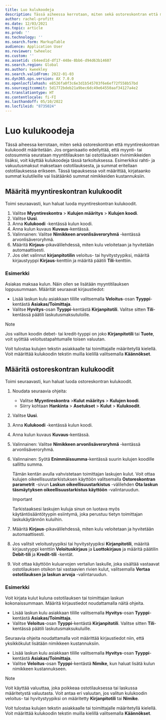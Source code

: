 ```yaml
---
title: Luo kulukoodeja
description: Tässä aiheessa kerrotaan, miten sekä ostoreskontran että myyntireskontran kulukoodit määritetään.
author: rachel-profitt
ms.date: 12/03/2021
ms.topic: article
ms.prod: ''
ms.technology: ''
ms.search.form: MarkupTable
audience: Application User
ms.reviewer: twheeloc
ms.custom: ''
ms.assetid: c64eed1d-df17-448e-8bb6-d94d63b14607
ms.search.region: Global
ms.author: kweekley
ms.search.validFrom: 2022-01-03
ms.dyn365.ops.version: AX 7.0.0
ms.openlocfilehash: e8526fa0f3c6e3d1b545703f6e6ef72f558b57bd
ms.sourcegitcommit: 5d1772bdeb21a9bec6dc49e64550aaf34127a4e2
ms.translationtype: HT
ms.contentlocale: fi-FI
ms.lasthandoff: 05/10/2022
ms.locfileid: "8735024"
---
```

# <a name="create-charges-codes"></a>Luo kulukoodeja

Tässä aiheessa kerrotaan, miten sekä ostoreskontran että myyntireskontran kulukoodit määritetään. Jos organisaatio edellyttää, että myynti- tai ostosummia seurataan myyntitilauksen tai ostotilauksen rivinimikkeiden lisäksi, voit käyttää kulukoodeja tässä tarkoituksessa. Esimerkiksi rahti- ja vakuutusmaksut maksetaan ostotilauksesta, ja summat eritellaan ostotilauksessa erikseen. Tässä tapauksessa voit määrittää, kirjataanko summat kulutileille vai lisätäänkö summat nimikkeiden kustannuksiin.

## <a name="set-up-charges-codes-for-accounts-receivable"></a>Määritä myyntireskontran kulukoodit

Toimi seuraavasti, kun haluat luoda myyntireskontran kulukoodit.

1. Valitse **Myyntireskontra** &gt; **Kulujen määritys** &gt; **Kulujen koodi**.
2. Valitse **Uusi**.
3. Anna **Kulukoodi** -kentässä kulun koodi.
3. Anna kulun kuvaus **Kuvaus**-kentässä.
4. Valinnainen: Valitse **Nimikkeen arvonlisäveroryhmä** -kentässä arvonlisäveroryhmä.
5. Määritä **Kirjaus**-pikavälilehdessä, miten kulu veloitetaan ja hyvitetään automaattisesti.
6. Jos olet valinnut **kirjanpitotilin** veloitus- tai hyvitystyypiksi, määritä kirjaustyyppi **Kirjaus**-kenttiin ja määritä päätili **Tili**-kenttiin.

### <a name="example"></a>Esimerkki

Asiakas maksaa kulun. Näin ollen se lisätään myyntitilauksen loppusummaan. Määrität seuraavat kirjaustiedot:

- Lisää laskun kulu asiakkaan tilille valitsemalla **Veloitus**-osan **Tyyppi**-kentästä **Asiakas/Toimittaja**.
- Valitse **Hyvitys**-osan **Tyyppi**-kentästä **Kirjanpitotili**. Valitse sitten **Tili**-kentässä päätili laskutusmaksutuloille.

> [!NOTE]
> Jos valitun koodin debet- tai kredit-tyyppi on joko **Kirjanpitotili** tai **Tuote**, voit syöttää veloitustapahtumalle toisen valuutan.

Voit tulostaa kulujen tekstin asiakkaalle tai toimittajalle määritetyllä kielellä. Voit määrittää kulukoodin tekstin muilla kielillä valitsemalla **Käännökset**.

## <a name="set-up-charges-codes-for-accounts-payable"></a>Määritä ostoreskontran kulukoodit

Toimi seuraavasti, kun haluat luoda ostoreskontran kulukoodit.

1. Noudata seuraavia ohjeita:

    - Valitse **Myyntireskontra** &gt;**Kulut** **määritys** &gt; **Kulujen koodi**.
    - Siirry kohtaan **Hankinta** &gt; **Asetukset** &gt; **Kulut** &gt; **Kulukoodit**.

2. Valitse **Uusi**.
3. Anna **Kulukoodi** -kentässä kulun koodi.
3. Anna kulun kuvaus **Kuvaus**-kentässä.
4. Valinnainen: Valitse **Nimikkeen arvonlisäveroryhmä** -kentässä arvonlisäveroryhmä.
5. Valinnainen: Syötä **Enimmäissumma**-kentässä suurin kulujen koodille sallittu summa.

    Tämän kentän avulla vahvistetaan toimittajan laskujen kulut. Voit ottaa kulujen oikeellisuustarkistuksen käyttöön valitsemalla **Ostoreskontran parametrit** -sivun **Laskun oikeellisuustarkistus** -välilehden **Ota laskun täsmäytyksen oikeellisuustarkistus käyttöön** -valintaruudun.

    > [!IMPORTANT]
    > Tarkistaaksesi laskujen kuluja sinun on luotava myös käytäntösääntötyypin esiintymä, joka perustuu tietyn toimittajan laskukäytännön kuluihin.

6. Määritä **Kirjaus**-pikavälilehdessä, miten kulu veloitetaan ja hyvitetään automaattisesti.
7. Jos valitsit veloitustyypiksi tai hyvitystyypiksi **Kirjanpitotili**, määritä kirjaustyyppi kenttiin **Veloituskirjaus** ja **Luottokirjaus** ja määritä päätilin **Debit-tili** ja **Kredit-tili** -kentät.
8. Voit ottaa käyttöön kuluarvojen vertailun laskulle, joka sisältää vastaavat ostotilauksen otsikon tai vastaavien rivien kulut, valitsemalla **Vertaa ostotilauksen ja laskun arvoja** -valintaruudun.

### <a name="example"></a>Esimerkki

Voit kirjata kulut kuluna ostotilauksen tai toimittajan laskun kokonaissummaan. Määritä kirjaustiedot noudattamalla näitä ohjeita. 

- Lisää laskun kulu asiakkaan tilille valitsemalla **Hyvitys**-osan **Tyyppi**-kentästä **Asiakas/Toimittaja**.
- Valitse **Veloitus**-osan **Tyyppi**-kentästä **Kirjanpitotili**. Valitse sitten **Tili**-kentässä päätili laskutusmaksukuluille.

Seuraavia ohjeita noudattamalla voit määrittää kirjaustiedot niin, että yksikkökulut lisätään nimikkeen kustannuksiin.

- Lisää laskun kulu asiakkaan tilille valitsemalla **Hyvitys**-osan **Tyyppi**-kentästä **Asiakas/Toimittaja**.
- Valitse **Veloitus**-osan **Tyyppi**-kentästä **Nimike**, kun haluat lisätä kulun nimikkeen kustannukseen.

> [!NOTE]
> Voit käyttää valuuttaa, joka poikkeaa ostotilauksessa tai laskussa määritetystä valuutasta. Voit antaa eri valuutan, jos valitun kulukoodin veloitus- tai hyvitystyypiksi on määritetty **Kirjanpitotili** tai **Nimike**.

Voit tulostaa kulujen tekstin asiakkaalle tai toimittajalle määritetyllä kielellä. Voit määrittää kulukoodin tekstin muilla kielillä valitsemalla **Käännökset**.
